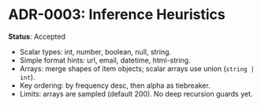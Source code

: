 # ADR-0003: Inference Heuristics
**Status**: Accepted

- Scalar types: int, number, boolean, null, string.
- Simple format hints: url, email, datetime, html-string.
- Arrays: merge shapes of item objects; scalar arrays use union (`string | int`).
- Key ordering: by frequency desc, then alpha as tiebreaker.
- Limits: arrays are sampled (default 200). No deep recursion guards yet.
